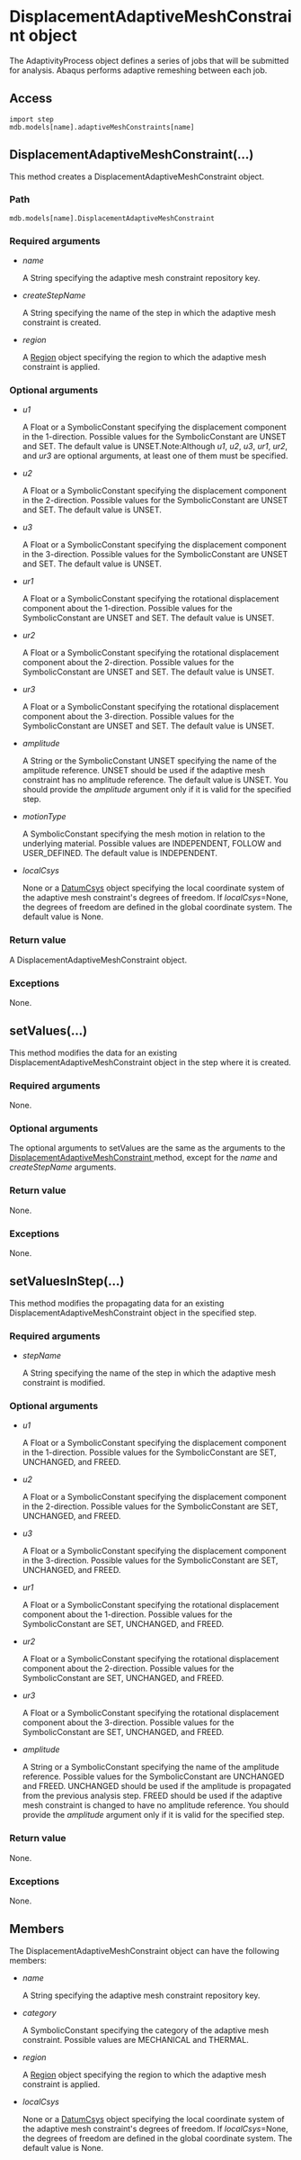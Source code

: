 # DisplacementAdaptiveMeshConstraint object

The AdaptivityProcess object defines a series of jobs that will be submitted for analysis. Abaqus performs adaptive remeshing between each job.

## Access

```
import step
mdb.models[name].adaptiveMeshConstraints[name]
```

## DisplacementAdaptiveMeshConstraint(...)



This method creates a DisplacementAdaptiveMeshConstraint object.



### Path

```
mdb.models[name].DisplacementAdaptiveMeshConstraint
```

### Required arguments

- *name*

  A String specifying the adaptive mesh constraint repository key.

- *createStepName*

  A String specifying the name of the step in which the adaptive mesh constraint is created.

- *region*

  A [Region](https://help.3ds.com/2022/english/DSSIMULIA_Established/SIMACAEKERRefMap/simaker-c-regionpyc.htm?ContextScope=all) object specifying the region to which the adaptive mesh constraint is applied.

### Optional arguments

- *u1*

  A Float or a SymbolicConstant specifying the displacement component in the 1-direction. Possible values for the SymbolicConstant are UNSET and SET. The default value is UNSET.Note:Although *u1*, *u2*, *u3*, *ur1*, *ur2*, and *ur3* are optional arguments, at least one of them must be specified.

- *u2*

  A Float or a SymbolicConstant specifying the displacement component in the 2-direction. Possible values for the SymbolicConstant are UNSET and SET. The default value is UNSET.

- *u3*

  A Float or a SymbolicConstant specifying the displacement component in the 3-direction. Possible values for the SymbolicConstant are UNSET and SET. The default value is UNSET.

- *ur1*

  A Float or a SymbolicConstant specifying the rotational displacement component about the 1-direction. Possible values for the SymbolicConstant are UNSET and SET. The default value is UNSET.

- *ur2*

  A Float or a SymbolicConstant specifying the rotational displacement component about the 2-direction. Possible values for the SymbolicConstant are UNSET and SET. The default value is UNSET.

- *ur3*

  A Float or a SymbolicConstant specifying the rotational displacement component about the 3-direction. Possible values for the SymbolicConstant are UNSET and SET. The default value is UNSET.

- *amplitude*

  A String or the SymbolicConstant UNSET specifying the name of the amplitude reference. UNSET should be used if the adaptive mesh constraint has no amplitude reference. The default value is UNSET. You should provide the *amplitude* argument only if it is valid for the specified step.

- *motionType*

  A SymbolicConstant specifying the mesh motion in relation to the underlying material. Possible values are INDEPENDENT, FOLLOW and USER_DEFINED. The default value is INDEPENDENT.

- *localCsys*

  None or a [DatumCsys](https://help.3ds.com/2022/english/DSSIMULIA_Established/SIMACAEKERRefMap/simaker-c-datumcsyspyc.htm?ContextScope=all) object specifying the local coordinate system of the adaptive mesh constraint's degrees of freedom. If *localCsys*=None, the degrees of freedom are defined in the global coordinate system. The default value is None.

### Return value

A DisplacementAdaptiveMeshConstraint object.

### Exceptions

None.



## setValues(...)



This method modifies the data for an existing DisplacementAdaptiveMeshConstraint object in the step where it is created.



### Required arguments

None.

### Optional arguments

The optional arguments to setValues are the same as the arguments to the [DisplacementAdaptiveMeshConstraint ](https://help.3ds.com/2022/english/DSSIMULIA_Established/SIMACAEKERRefMap/simaker-c-displacementadaptivemeshconstraintpyc.htm?ContextScope=all#simaker-displacementadaptivemeshconstraintdisplacementadaptpyc)method, except for the *name* and *createStepName* arguments.

### Return value

None.

### Exceptions

None.



## setValuesInStep(...)



This method modifies the propagating data for an existing DisplacementAdaptiveMeshConstraint object in the specified step.



### Required arguments

- *stepName*

  A String specifying the name of the step in which the adaptive mesh constraint is modified.

### Optional arguments

- *u1*

  A Float or a SymbolicConstant specifying the displacement component in the 1-direction. Possible values for the SymbolicConstant are SET, UNCHANGED, and FREED.

- *u2*

  A Float or a SymbolicConstant specifying the displacement component in the 2-direction. Possible values for the SymbolicConstant are SET, UNCHANGED, and FREED.

- *u3*

  A Float or a SymbolicConstant specifying the displacement component in the 3-direction. Possible values for the SymbolicConstant are SET, UNCHANGED, and FREED.

- *ur1*

  A Float or a SymbolicConstant specifying the rotational displacement component about the 1-direction. Possible values for the SymbolicConstant are SET, UNCHANGED, and FREED.

- *ur2*

  A Float or a SymbolicConstant specifying the rotational displacement component about the 2-direction. Possible values for the SymbolicConstant are SET, UNCHANGED, and FREED.

- *ur3*

  A Float or a SymbolicConstant specifying the rotational displacement component about the 3-direction. Possible values for the SymbolicConstant are SET, UNCHANGED, and FREED.

- *amplitude*

  A String or a SymbolicConstant specifying the name of the amplitude reference. Possible values for the SymbolicConstant are UNCHANGED and FREED. UNCHANGED should be used if the amplitude is propagated from the previous analysis step. FREED should be used if the adaptive mesh constraint is changed to have no amplitude reference. You should provide the *amplitude* argument only if it is valid for the specified step.

### Return value

None.

### Exceptions

None.



## Members

The DisplacementAdaptiveMeshConstraint object can have the following members:

- *name*

  A String specifying the adaptive mesh constraint repository key.

- *category*

  A SymbolicConstant specifying the category of the adaptive mesh constraint. Possible values are MECHANICAL and THERMAL.

- *region*

  A [Region](https://help.3ds.com/2022/english/DSSIMULIA_Established/SIMACAEKERRefMap/simaker-c-regionpyc.htm?ContextScope=all) object specifying the region to which the adaptive mesh constraint is applied.

- *localCsys*

  None or a [DatumCsys](https://help.3ds.com/2022/english/DSSIMULIA_Established/SIMACAEKERRefMap/simaker-c-datumcsyspyc.htm?ContextScope=all) object specifying the local coordinate system of the adaptive mesh constraint's degrees of freedom. If *localCsys*=None, the degrees of freedom are defined in the global coordinate system. The default value is None.
